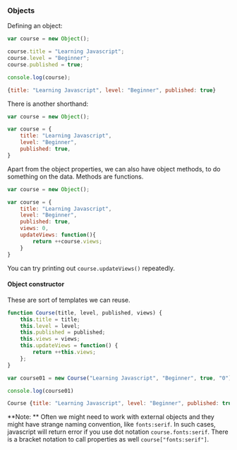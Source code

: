 ### Objects 

Defining an object: 
```js 
var course = new Object(); 

course.title = "Learning Javascript"; 
course.level = "Beginner"; 
course.published = true; 

console.log(course);

{title: "Learning Javascript", level: "Beginner", published: true}
```
There is another shorthand: 
```js 
var course = new Object(); 

var course = {
    title: "Learning Javascript", 
    level: "Beginner", 
    published: true,  
}
```

Apart from the object properties, we can also have object methods, to do something on the data. Methods are functions. 
```js 
var course = new Object(); 

var course = {
    title: "Learning Javascript", 
    level: "Beginner", 
    published: true,  
    views: 0,  
    updateViews: function(){
        return ++course.views;
    }
}
```

You can try printing out `course.updateViews()` repeatedly. 

#### Object constructor 

These are sort of templates we can reuse. 
```js 
function Course(title, level, published, views) {
    this.title = title; 
    this.level = level; 
    this.published = published; 
    this.views = views; 
    this.updateViews = function() {
        return ++this.views; 
    }; 
}

var course01 = new Course("Learning Javascript", "Beginner", true, "0"); 

console.log(course01)

Course {title: "Learning Javascript", level: "Beginner", published: true, views: "0", updateViews: function}
```

**Note: ** Often we might need to work with external objects and they might have strange naming convention, like `fonts:serif`. In such cases, javascript will return error if you use dot notation `course.fonts:serif`. There is a bracket notation to call properties as well `course["fonts:serif"]`.   
